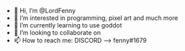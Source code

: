 - 👋 Hi, I’m @LordFenny
- 👀 I’m interested in programming, pixel art and much more
- 🌱 I’m currently learning to use goddot
- 💞️ I’m looking to collaborate on
- 📫 How to reach me:
                        DISCORD --> fenny#1679
                        
                        
